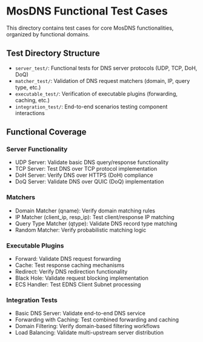 # MosDNS Functional Test Cases

This directory contains test cases for core MosDNS functionalities, organized by functional domains.

## Test Directory Structure

- `server_test/`: Functional tests for DNS server protocols (UDP, TCP, DoH, DoQ)
- `matcher_test/`: Validation of DNS request matchers (domain, IP, query type, etc.)
- `executable_test/`: Verification of executable plugins (forwarding, caching, etc.)
- `integration_test/`: End-to-end scenarios testing component interactions

## Functional Coverage

### Server Functionality

- UDP Server: Validate basic DNS query/response functionality
- TCP Server: Test DNS over TCP protocol implementation
- DoH Server: Verify DNS over HTTPS (DoH) compliance
- DoQ Server: Validate DNS over QUIC (DoQ) implementation

### Matchers

- Domain Matcher (qname): Verify domain matching rules
- IP Matcher (client_ip, resp_ip): Test client/response IP matching
- Query Type Matcher (qtype): Validate DNS record type matching
- Random Matcher: Verify probabilistic matching logic

### Executable Plugins

- Forward: Validate DNS request forwarding
- Cache: Test response caching mechanisms
- Redirect: Verify DNS redirection functionality
- Black Hole: Validate request blocking implementation
- ECS Handler: Test EDNS Client Subnet processing

### Integration Tests

- Basic DNS Server: Validate end-to-end DNS service
- Forwarding with Caching: Test combined forwarding and caching
- Domain Filtering: Verify domain-based filtering workflows
- Load Balancing: Validate multi-upstream server distribution
